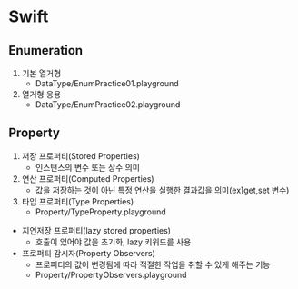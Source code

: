 # Swift

## Enumeration
1. 기본 열거형
   - DataType/EnumPractice01.playground
2. 열거형 응용
   - DataType/EnumPractice02.playground

## Property
1. 저장 프로퍼티(Stored Properties)
   - 인스턴스의 변수 또는 상수 의미
2. 연산 프로퍼티(Computed Properties)
   - 값을 저장하는 것이 아닌 특정 연산을 실행한 결과값을 의미(ex]get,set 변수)
3. 타입 프로퍼티(Type Properties)
   - Property/TypeProperty.playground
- 지연저장 프로퍼티(lazy stored properties)
  - 호출이 있어야 값을 초기화, lazy 키워드를 사용
- 프로퍼티 감시자(Property Observers)
  - 프로퍼티의 값이 변경됨에 따라 적절한 작업을 취할 수 있게 해주는 기능
  - Property/PropertyObservers.playground